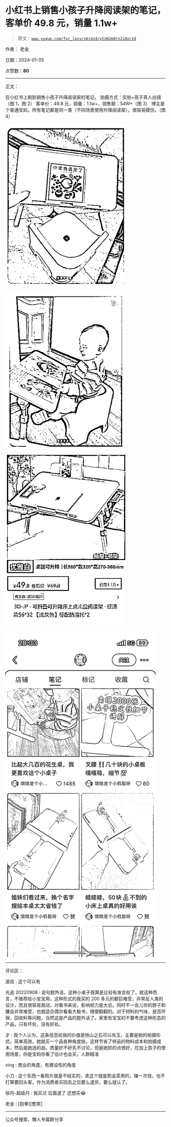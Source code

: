 # 小红书上销售小孩子升降阅读架的笔记，客单价 49.8 元，销量 1.1w+

> 原文：[`www.yuque.com/for_lazy/xkrm14/ytd42m0rn2i8or2d`](https://www.yuque.com/for_lazy/xkrm14/ytd42m0rn2i8or2d)

作者： 老金

日期：2024-01-05

点赞数：**80**

* * *

正文：

在小红书上刷到销售小孩子升降阅读架的笔记。 拍摄方式：实拍+孩子真人出镜（图 1，图 2） 客单价：49.8 元，销量：1.1w+，销售额：54W+（图 3）
博主是个普通宝妈，所有笔记都是同一类（不同场景使用升降阅读架），很容易模仿。（图 4）

![](img/b241e5fb8cb1b1d5f2d6b4a04b080dd5.png)

![](img/8a3c5aca25f3d5b459b70be3d8620734.png)

![](img/b072ab151b6833da8e1e426a2c970434.png)

![](img/aa11a32c8624dda0a3489dddbc2116cd.png)

* * *

评论区：

波叔 : 这个可以有

光追 20220908 : 说句题外话，这种小桌子我算是比较有发言权了，就这种而言，不推荐给小宝宝用，这种形式的我买的 200 多元的都巨难受，非常反人类的设计，而且很容易晃动，对看书来说，影响视力是大忌。同时不一会儿你的脖子和腰会非常难受，也就适合偶尔看看大板书，随便翻翻的。对于材料的气味，是否环保，回收料等问题。当然这是产品的题外话了。家里有宝宝的不要考虑这种形态的产品，只有坏处，没有好处。

才 : 我个人认为，这条信息给我的价值是他山之石可以攻玉，主要是她的拍摄形式，简单高效，她就买一个品各种角度拍，这样节省了样品的物料成本和拍摄成本，然后是她选的品，质量好不好先不讨论，但是她抓的点很好，在加上孩子的使用场景，你是宝妈你看了估计也会买，人群精准

xing : 商业的角度，有建设性的角度

小刀 : 这个东西一看照片就是不结实的，卖这个就是割韭菜用的，赚一次钱，也不打算要回头客。作为消费者买回去之后要么退货，要么就认了。

徐丹-超级丹 : 我买过 后面退了 还想买😂

老金 : [抱拳][憨笑]

* * *

公众号搜索，懒人专属群分享